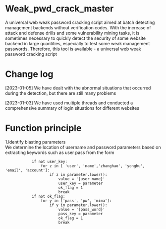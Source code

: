 # Weak_pwd_crack_master
A universal web weak password cracking script aimed at batch detecting management backends without verification codes.
With the increase of attack and defense drills and some vulnerability mining tasks, it is sometimes necessary to quickly detect the security of some website backend in large quantities, especially to test some weak management passwords. Therefore, this tool is available - a universal web weak password cracking script
# Change log
[2023-01-05] We have dealt with the abnormal situations that occurred during the detection, but there are still many problems  

[2023-01-03] We have used multiple threads and conducted a comprehensive summary of login situations for different websites
# Function principle
1.Identify blasting parameters  
We determine the location of username and password parameters based on extracting keywords such as user pass from the form  
```if parameter:
            if not user_key:
                for z in [ 'user', 'name','zhanghao', 'yonghu', 'email', 'account']:
                    if z in parameter.lower():
                        value = '{user_name}'
                        user_key = parameter
                        ok_flag = 1
                        break
            if not ok_flag:
                for y in ['pass', 'pw', 'mima']:
                    if y in parameter.lower():
                        value = '{pass_word}'
                        pass_key = parameter
                        ok_flag = 1
                        break
```

